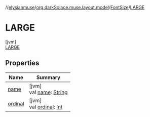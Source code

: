 //[elysianmuse](../../../../index.md)/[org.darkSolace.muse.layout.model](../../index.md)/[FontSize](../index.md)/[LARGE](index.md)

# LARGE

[jvm]\
[LARGE](index.md)

## Properties

| Name | Summary |
|---|---|
| [name](../../../org.darkSolace.muse.user.model/-user-tag/-c-o-m-m-e-n-t-e-r/index.md#-372974862%2FProperties%2F-1216412040) | [jvm]<br>val [name](../../../org.darkSolace.muse.user.model/-user-tag/-c-o-m-m-e-n-t-e-r/index.md#-372974862%2FProperties%2F-1216412040): [String](https://kotlinlang.org/api/latest/jvm/stdlib/kotlin/-string/index.html) |
| [ordinal](../../../org.darkSolace.muse.user.model/-user-tag/-c-o-m-m-e-n-t-e-r/index.md#-739389684%2FProperties%2F-1216412040) | [jvm]<br>val [ordinal](../../../org.darkSolace.muse.user.model/-user-tag/-c-o-m-m-e-n-t-e-r/index.md#-739389684%2FProperties%2F-1216412040): [Int](https://kotlinlang.org/api/latest/jvm/stdlib/kotlin/-int/index.html) |

